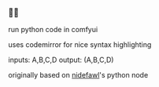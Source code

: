 ### 🐍🤠

run python code in comfyui

uses codemirror for nice syntax highlighting

inputs: A,B,C,D
output: (A,B,C,D)

originally based on [nidefawl](https://github.com/nidefawl/ComfyUI-nidefawl)'s python node